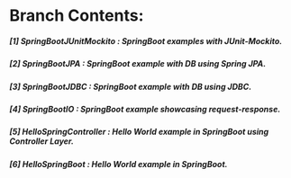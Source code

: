 # **Branch Contents:**

##### [1] SpringBootJUnitMockito :  SpringBoot examples with JUnit-Mockito. 
##### [2] SpringBootJPA :  SpringBoot example with DB using Spring JPA. 
##### [3] SpringBootJDBC :  SpringBoot example with DB using JDBC. 
##### [4] SpringBootIO :  SpringBoot example showcasing request-response. 
##### [5] HelloSpringController :  Hello World example in SpringBoot using Controller Layer. 
##### [6] HelloSpringBoot :  Hello World example in SpringBoot. 
